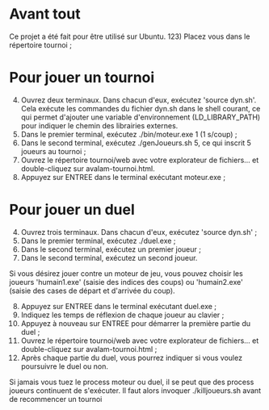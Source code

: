 # Avant tout
Ce projet a été fait pour être utilisé sur Ubuntu.
123) Placez vous dans le répertoire tournoi ;

# Pour jouer un tournoi
4) Ouvrez deux terminaux. Dans chacun d'eux, exécutez 'source dyn.sh'. 
Cela exécute les commandes du fichier dyn.sh dans le shell courant, ce qui permet d'ajouter une variable d'environnement (LD_LIBRARY_PATH) pour indiquer le chemin des librairies externes.
5) Dans le premier terminal, exécutez ./bin/moteur.exe 1 (1 s/coup) ;
6) Dans le second terminal, exécutez ./genJoueurs.sh 5, ce qui inscrit 5 joueurs au tournoi ;
7) Ouvrez le répertoire tournoi/web avec votre explorateur de fichiers... et double-cliquez sur avalam-tournoi.html.
8) Appuyez sur ENTREE dans le terminal exécutant moteur.exe ;

# Pour jouer un duel
4) Ouvrez trois terminaux. Dans chacun d'eux, exécutez 'source dyn.sh' ;
5) Dans le premier terminal, exécutez ./duel.exe ; 
6) Dans le second terminal, exécutez un premier joueur ; 
7) Dans le second terminal, exécutez un second joueur.

Si vous désirez jouer contre un moteur de jeu, vous pouvez choisir les joueurs 'humain1.exe' (saisie des indices des coups) ou 'humain2.exe' (saisie des cases de départ et d'arrivée du coup).

8) Appuyez sur ENTREE dans le terminal exécutant duel.exe ;
9) Indiquez les temps de réflexion de chaque joueur au clavier ;
10) Appuyez à nouveau sur ENTREE pour démarrer la première partie du duel ;
11) Ouvrez le répertoire tournoi/web avec votre explorateur de fichiers... et double-cliquez sur avalam-tournoi.html ;
12) Après chaque partie du duel, vous pourrez indiquer si vous voulez poursuivre le duel ou non.


Si jamais vous tuez le process moteur ou duel, il se peut que des process joueurs continuent de s'exécuter. 
Il faut alors invoquer ./killjoueurs.sh avant de recommencer un tournoi


